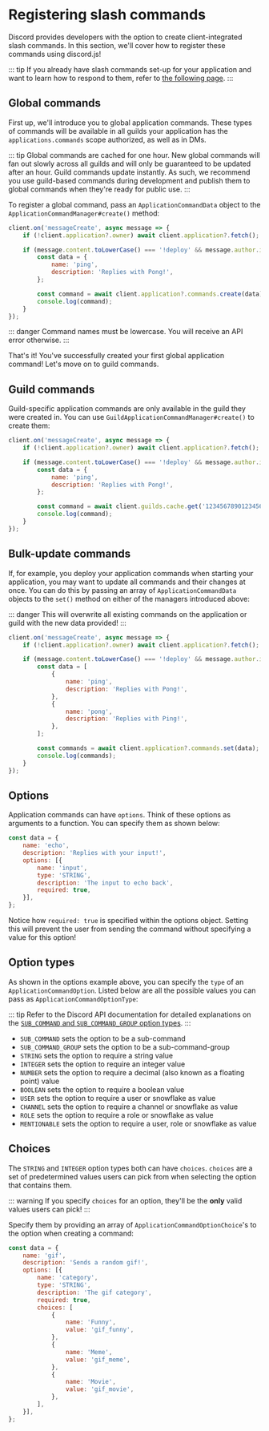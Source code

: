 # Registering slash commands

Discord provides developers with the option to create client-integrated slash commands. In this section, we'll cover how to register these commands using discord.js!

::: tip
If you already have slash commands set-up for your application and want to learn how to respond to them, refer to [the following page](/interactions/replying-to-slash-commands/).
:::

## Global commands

First up, we'll introduce you to global application commands. These types of commands will be available in all guilds your application has the `applications.commands` scope authorized, as well as in DMs.

::: tip
Global commands are cached for one hour. New global commands will fan out slowly across all guilds and will only be guaranteed to be updated after an hour. Guild commands update instantly. As such, we recommend you use guild-based commands during development and publish them to global commands when they're ready for public use.
:::

To register a global command, pass an `ApplicationCommandData` object to the `ApplicationCommandManager#create()` method:

```js
client.on('messageCreate', async message => {
	if (!client.application?.owner) await client.application?.fetch();

	if (message.content.toLowerCase() === '!deploy' && message.author.id === client.application?.owner.id) {
		const data = {
			name: 'ping',
			description: 'Replies with Pong!',
		};

		const command = await client.application?.commands.create(data);
		console.log(command);
	}
});
```

::: danger
Command names must be lowercase. You will receive an API error otherwise.
:::

That's it! You've successfully created your first global application command! Let's move on to guild commands.

## Guild commands

Guild-specific application commands are only available in the guild they were created in. You can use `GuildApplicationCommandManager#create()` to create them:

```js {10}
client.on('messageCreate', async message => {
	if (!client.application?.owner) await client.application?.fetch();

	if (message.content.toLowerCase() === '!deploy' && message.author.id === client.application?.owner.id) {
		const data = {
			name: 'ping',
			description: 'Replies with Pong!',
		};

		const command = await client.guilds.cache.get('123456789012345678')?.commands.create(data);
		console.log(command);
	}
});
```

## Bulk-update commands

If, for example, you deploy your application commands when starting your application, you may want to update all commands and their changes at once. You can do this by passing an array of `ApplicationCommandData` objects to the `set()` method on either of the managers introduced above: 

::: danger
This will overwrite all existing commands on the application or guild with the new data provided!
:::

```js {5-14,16-17}
client.on('messageCreate', async message => {
	if (!client.application?.owner) await client.application?.fetch();

	if (message.content.toLowerCase() === '!deploy' && message.author.id === client.application?.owner.id) {
		const data = [
			{
				name: 'ping',
				description: 'Replies with Pong!',
			},
			{
				name: 'pong',
				description: 'Replies with Ping!',
			},
		];

		const commands = await client.application?.commands.set(data);
		console.log(commands);
	}
});
```

## Options

Application commands can have `options`. Think of these options as arguments to a function. You can specify them as shown below:

```js {4-9}
const data = {
	name: 'echo',
	description: 'Replies with your input!',
	options: [{
		name: 'input',
		type: 'STRING',
		description: 'The input to echo back',
		required: true,
	}],
};
```

Notice how `required: true` is specified within the options object. Setting this will prevent the user from sending the command without specifying a value for this option!

## Option types

As shown in the options example above, you can specify the `type` of an `ApplicationCommandOption`. Listed below are all the possible values you can pass as `ApplicationCommandOptionType`:

::: tip
Refer to the Discord API documentation for detailed explanations on the [`SUB_COMMAND` and `SUB_COMMAND_GROUP` option types](https://discord.com/developers/docs/interactions/slash-commands#subcommands-and-subcommand-groups).
:::

* `SUB_COMMAND` sets the option to be a sub-command
* `SUB_COMMAND_GROUP` sets the option to be a sub-command-group
* `STRING` sets the option to require a string value
* `INTEGER` sets the option to require an integer value
* `NUMBER` sets the option to require a decimal (also known as a floating point) value
* `BOOLEAN` sets the option to require a boolean value
* `USER` sets the option to require a user or snowflake as value
* `CHANNEL` sets the option to require a channel or snowflake as value
* `ROLE` sets the option to require a role or snowflake as value
* `MENTIONABLE` sets the option to require a user, role or snowflake as value

## Choices

The `STRING` and `INTEGER` option types both can have `choices`. `choices` are a set of predetermined values users can pick from when selecting the option that contains them.

::: warning
If you specify `choices` for an option, they'll be the **only** valid values users can pick!
:::

Specify them by providing an array of `ApplicationCommandOptionChoice`'s to the option when creating a command:

```js {9-22}
const data = {
	name: 'gif',
	description: 'Sends a random gif!',
	options: [{
		name: 'category',
		type: 'STRING',
		description: 'The gif category',
		required: true,
		choices: [
			{
				name: 'Funny',
				value: 'gif_funny',
			},
			{
				name: 'Meme',
				value: 'gif_meme',
			},
			{
				name: 'Movie',
				value: 'gif_movie',
			},
		],
	}],
};
```
